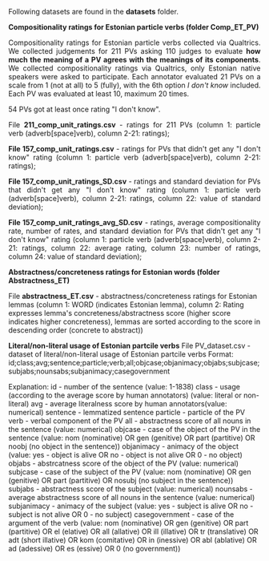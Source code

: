 Following datasets are found in the <b>datasets</b> folder.

<b>Compositionality ratings for Estonian particle verbs (folder Comp_ET_PV)</b>

<p align="justify">Compositionality ratings for Estonian particle verbs collected via Qualtrics. We collected judgements for 211 PVs asking 110 judges to evaluate <b>how much the meaning of a PV agrees with the meanings of its components</b>. We collected compositionality ratings via Qualtrics, only Estonian native speakers were asked to participate. Each annotator evaluated 21 PVs on a scale from 1 (not at all) to 5 (fully), with the 6th option <i>I don't know</i> included. Each PV was evaluated at least 10, maximum 20 times.</p>

54 PVs got at least once rating "I don't know". 

<p align="justify">File <b>211_comp_unit_ratings.csv</b> - ratings for 211 PVs (column 1: particle verb (adverb[space]verb), column 2-21: ratings);</p>

<p align="justify"><b>File 157_comp_unit_ratings.csv</b> - ratings for PVs that didn't get any "I don't know" rating (column 1: particle verb (adverb[space]verb), column 2-21: ratings);</p>

<p align="justify"><b>File 157_comp_unit_ratings_SD.csv</b> - ratings and standard deviation for PVs that didn't get any "I don't know" rating (column 1: particle verb (adverb[space]verb), column 2-21: ratings, column 22: value of standard deviation);</p>

<p align="justify"><b>File 157_comp_unit_ratings_avg_SD.csv</b> - ratings, average compositionality rate, number of rates, and standard deviation for PVs that didn't get any "I don't know" rating (column 1: particle verb (adverb[space]verb), column 2-21: ratings, column 22: average rating, column 23: number of ratings, column 24: value of standard deviation);</p>


<b>Abstractness/concreteness ratings for Estonian words (folder Abstractness_ET)</b>

File <b>abstractness_ET.csv</b> - abstractness/concreteness ratings for Estonian lemmas (column 1: WORD (indicates Estonian lemma), column 2: Rating expresses lemma's concreteness/abstractness score (higher score indicates higher concreteness), lemmas are sorted according to the score in descending order (concrete to abstract))

<b>Literal/non-literal usage of Estonian partcile verbs</b>
File PV_dataset.csv - dataset of literal/non-literal usage of Estonian partcile verbs
Format: id;class;avg;sentence;particle;verb;all;objcase;objanimacy;objabs;subjcase;subjabs;nounsabs;subjanimacy;casegovernment

Explanation: 
id - number of the sentence (value: 1-1838)
class - usage (according to the average score by human annotators) (value: literal or non-literal)
avg - average literalness score by human annotators(value: numerical)
sentence - lemmatized sentence
particle - particle of the PV 
verb - verbal component of the PV 
all - abstractness score of all nouns in the sentence (value: numerical)
objcase - case of the object of the PV in the sentence (value: nom (nominative) OR gen (genitive) OR part (partitive) OR noobj (no object in the sentence))
objanimacy - animacy of the object (value: yes - object is alive OR no - object is not alive OR 0 - no object)
objabs - abstrcatness score of the object of the PV (value: numerical)
subjcase - case of the subject of the PV (value: nom (nominative) OR gen (genitive) OR part (partitive) OR nosubj (no subject in the sentence))
subjabs - abstractness score of the subject (value: numerical)
nounsabs - average abstractness score of all nouns in the sentence (value: numerical)
subjanimacy - animacy of the subject (value: yes - subject is alive OR no - subject is not alive OR 0 - no subject)
casegovernment - case of the argument of the verb (value: nom (nominative) OR gen (genitive) OR part (partitive) OR el (elative) OR all (allative) OR ill (illative) OR tr (translative) OR adt (short illative) OR kom (comitative) OR in (inessive) OR abl (ablative) OR ad (adessive) OR es (essive) OR 0 (no government))
